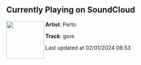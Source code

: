 ## Currently Playing on SoundCloud

[<img align="left" width="100" src="https://i1.sndcdn.com/artworks-zyJUznpjtIKnUkn5-cERcGQ-t500x500.jpg">](https://soundcloud.com/iamperto/gore?in=saxurn/sets/tmp3/)

**Artist**: Perto 

**Track**: gore

Last updated at 02/01/2024 08:53
